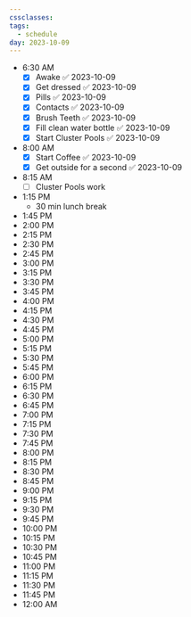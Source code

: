 ```yaml
---
cssclasses: 
tags:
  - schedule
day: 2023-10-09
---
```


- <span class="green">6:30 AM</span>
	- [x] Awake ✅ 2023-10-09
	- [x] Get dressed ✅ 2023-10-09
	- [x] Pills ✅ 2023-10-09
	- [x] Contacts ✅ 2023-10-09
	- [x] Brush Teeth ✅ 2023-10-09
	- [x] Fill clean water bottle ✅ 2023-10-09
	- [x] Start Cluster Pools ✅ 2023-10-09
- <span class="green">8:00 AM</span>
	- [x] Start Coffee ✅ 2023-10-09
	- [x] Get outside for a second ✅ 2023-10-09
- <span class="green">8:15 AM</span>
	- [ ] Cluster Pools work
- <span class="green">1:15 PM</span>
	- 30 min lunch break
- <span class="green">1:45 PM</span>
- <span class="green">2:00 PM</span>
- <span class="green">2:15 PM</span>
- <span class="green">2:30 PM</span>
- <span class="green">2:45 PM</span>
- <span class="green">3:00 PM</span>
- <span class="green">3:15 PM</span>
- <span class="green">3:30 PM</span>
- <span class="green">3:45 PM</span>
- <span class="green">4:00 PM</span>
- <span class="green">4:15 PM</span>
- <span class="green">4:30 PM</span>
- <span class="green">4:45 PM</span>
- <span class="green">5:00 PM</span>
- <span class="green">5:15 PM</span>
- <span class="green">5:30 PM</span>
- <span class="green">5:45 PM</span>
- <span class="green">6:00 PM</span>
- <span class="green">6:15 PM</span>
- <span class="green">6:30 PM</span>
- <span class="green">6:45 PM</span>
- <span class="green">7:00 PM</span>
- <span class="green">7:15 PM</span>
- <span class="green">7:30 PM</span>
- <span class="green">7:45 PM</span>
- <span class="green">8:00 PM</span>
- <span class="green">8:15 PM</span>
- <span class="green">8:30 PM</span>
- <span class="green">8:45 PM</span>
- <span class="green">9:00 PM</span>
- <span class="green">9:15 PM</span>
- <span class="green">9:30 PM</span>
- <span class="green">9:45 PM</span>
- <span class="green">10:00 PM</span>
- <span class="green">10:15 PM</span>
- <span class="green">10:30 PM</span>
- <span class="green">10:45 PM</span>
- <span class="green">11:00 PM</span>
- <span class="green">11:15 PM</span>
- <span class="green">11:30 PM</span>
- <span class="green">11:45 PM</span>
- <span class="green">12:00 AM</span>